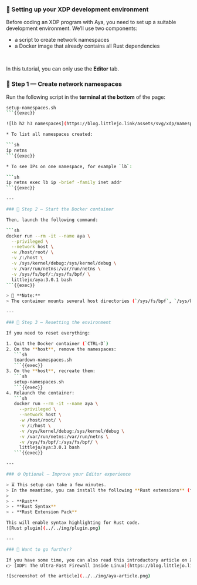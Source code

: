 ### 🧠 Setting up your XDP development environment

Before coding an XDP program with Aya, you need to set up a suitable development environment.
We’ll use two components:

* a script to create network namespaces
* a Docker image that already contains all Rust dependencies

<br>

In this tutorial, you can only use the **Editor** tab.

### 🧩 Step 1 — Create network namespaces

Run the following script in the **terminal at the bottom** of the page:

```sh
setup-namespaces.sh
```{{exec}}

![lb h2 h3 namespaces](https://blog.littlejo.link/assets/svg/xdp/namespaces.svg)

* To list all namespaces created:

```sh
ip netns
```{{exec}}

* To see IPs on one namespace, for example `lb`:

```sh
ip netns exec lb ip -brief -family inet addr
```{{exec}}

---

### 🐳 Step 2 — Start the Docker container

Then, launch the following command:

```sh
docker run --rm -it --name aya \
  --privileged \
  --network host \
  -w /host/root/ \
  -v /:/host \
  -v /sys/kernel/debug:/sys/kernel/debug \
  -v /var/run/netns:/var/run/netns \
  -v /sys/fs/bpf/:/sys/fs/bpf/ \
  littlejo/aya:3.0.1 bash
```{{exec}}

> 📝 **Note:**
> The container mounts several host directories (`/sys/fs/bpf`, `/sys/kernel/debug`, `/var/run/netns`) so that it can access BPF maps, debug information, and host network namespaces — which are required to run XDP programs.

---

### 🔁 Step 3 — Resetting the environment

If you need to reset everything:

1. Quit the Docker container (`CTRL-D`)
2. On the **host**, remove the namespaces:
   ```sh
   teardown-namespaces.sh
   ```{{exec}}
3. On the **host**, recreate them:
   ```sh
   setup-namespaces.sh
   ```{{exec}}
4. Relaunch the container:
   ```sh
   docker run --rm -it --name aya \
     --privileged \
     --network host \
     -w /host/root/ \
     -v /:/host \
     -v /sys/kernel/debug:/sys/kernel/debug \
     -v /var/run/netns:/var/run/netns \
     -v /sys/fs/bpf/:/sys/fs/bpf/ \
     littlejo/aya:3.0.1 bash
   ```{{exec}}

---

### ⚙️ Optional — Improve your Editor experience

> ⏳ This setup can take a few minutes.
> In the meantime, you can install the following **Rust extensions** (from the Open VSX Registry) in the Editor:
>
> - **Rust**
> - **Rust Syntax**
> - **Rust Extension Pack**

This will enable syntax highlighting for Rust code.
![Rust plugin](../../img/plugin.png)

---

### 📖 Want to go further?

If you have some time, you can also read this introductory article on XDP:
👉 [XDP: The Ultra-Fast Firewall Inside Linux](https://blog.littlejo.link/en/ebpf-another-type/xdp/intro/)

![screenshot of the article](../../img/aya-article.png)
